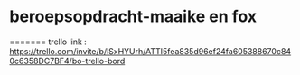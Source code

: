 # beroepsopdracht-maaike en fox
=======
trello link : https://trello.com/invite/b/lSxHYUrh/ATTI5fea835d96ef24fa605388670c840c6358DC7BF4/bo-trello-bord
